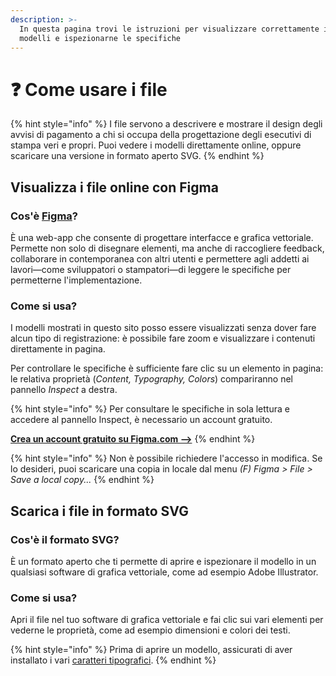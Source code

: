 ```yaml
---
description: >-
  In questa pagina trovi le istruzioni per visualizzare correttamente i vari
  modelli e ispezionarne le specifiche
---
```


# ❓ Come usare i file

{% hint style="info" %}
I file servono a descrivere e mostrare il design degli avvisi di pagamento a chi si occupa della progettazione degli esecutivi di stampa veri e propri. Puoi vedere i modelli direttamente online, oppure scaricare una versione in formato aperto SVG.
{% endhint %}

## Visualizza i file online con Figma

### Cos'è [Figma](https://figma.com)?

È una web-app che consente di progettare interfacce e grafica vettoriale. Permette non solo di disegnare elementi, ma anche di raccogliere feedback, collaborare in contemporanea con altri utenti e permettere agli addetti ai lavori—come sviluppatori o stampatori—di leggere le specifiche per permetterne l'implementazione.

### Come si usa?

I modelli mostrati in questo sito posso essere visualizzati senza dover fare alcun tipo di registrazione: è possibile fare zoom e visualizzare i contenuti direttamente in pagina.

Per controllare le specifiche è sufficiente fare clic su un elemento in pagina: le relativa proprietà (_Content, Typography, Colors_) compariranno nel pannello _Inspect_ a destra.&#x20;

{% hint style="info" %}
Per consultare le specifiche in sola lettura e accedere al pannello Inspect, è necessario un account gratuito.

[**Crea un account gratuito su Figma.com -->**](https://www.figma.com)
{% endhint %}

{% hint style="info" %}
Non è possibile richiedere l'accesso in modifica. Se lo desideri, puoi scaricare una copia in locale dal menu _(F) Figma > File > Save a local copy..._
{% endhint %}

## Scarica i file in formato SVG

### Cos'è il formato SVG?

È un formato aperto che ti permette di aprire e ispezionare il modello in un qualsiasi software di grafica vettoriale, come ad esempio Adobe Illustrator.

### Come si usa?

Apri il file nel tuo software di grafica vettoriale e fai clic sui vari elementi per vederne le proprietà, come ad esempio dimensioni e colori dei testi.

{% hint style="info" %}
Prima di aprire un modello, assicurati di aver installato i vari [caratteri tipografici](elementi-di-design/tipografia.md).
{% endhint %}

